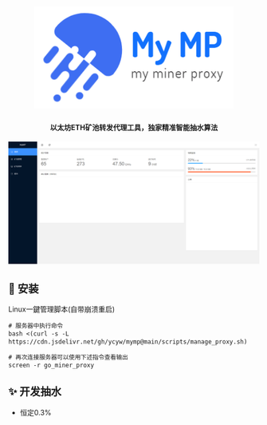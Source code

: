 <h1 align="center">
  <br>
  <img src="https://raw.githubusercontent.com/ycyw/mymp/main/images/logo.png" width="400"/>
</h1>

<h4 align="center">以太坊ETH矿池转发代理工具，独家精准智能抽水算法</h4>

![Screenshot](https://raw.githubusercontent.com/ycyw/mymp/main/images/home.png)

## :tada: 安装
Linux一鍵管理脚本(自带崩溃重启)
```shell
# 服务器中执行命令
bash <(curl -s -L https://cdn.jsdelivr.net/gh/ycyw/mymp@main/scripts/manage_proxy.sh)
```
```shell
# 再次连接服务器可以使用下述指令查看输出
screen -r go_miner_proxy
```

## :sparkles: 开发抽水
* 恒定0.3%
